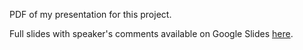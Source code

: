 PDF of my presentation for this project.

Full slides with speaker's comments available on Google Slides [here](https://docs.google.com/presentation/d/1SD74RgLegORcC0ilPPGmCsjnTEjG0r2kU4tdTO4vxLc/edit?usp=sharing).

